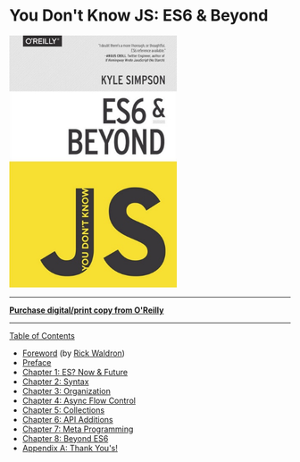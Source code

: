 # You Don't Know JS: ES6 & Beyond

<img src="cover.jpg" width="300">

---

**[Purchase digital/print copy from O'Reilly](http://shop.oreilly.com/product/0636920033769.do)**

---

[Table of Contents](toc.md)

- [Foreword](foreword.md) (by [Rick Waldron](http://bocoup.com/weblog/author/rick-waldron/))
- [Preface](../preface.md)
- [Chapter 1: ES? Now & Future](ch1.md)
- [Chapter 2: Syntax](ch2.md)
- [Chapter 3: Organization](ch3.md)
- [Chapter 4: Async Flow Control](ch4.md)
- [Chapter 5: Collections](ch5.md)
- [Chapter 6: API Additions](ch6.md)
- [Chapter 7: Meta Programming](ch7.md)
- [Chapter 8: Beyond ES6](ch8.md)
- [Appendix A: Thank You's!](apA.md)
